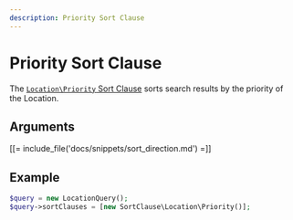 ```yaml
---
description: Priority Sort Clause
---
```


# Priority Sort Clause

The [`Location\Priority` Sort Clause](../../api/php_api/php_api_reference/classes/Ibexa-Contracts-Core-Repository-Values-Content-Query-SortClause-Location-Priority.html) sorts search results by the priority of the Location.

## Arguments

[[= include_file('docs/snippets/sort_direction.md') =]]

## Example

``` php
$query = new LocationQuery();
$query->sortClauses = [new SortClause\Location\Priority()];
```
